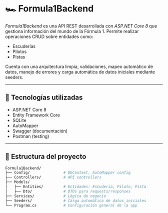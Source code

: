 # 🏎️ Formula1Backend

*Formula1Backend* es una API REST desarrollada con *ASP.NET Core 8* que gestiona información del mundo de la Fórmula 1. Permite realizar operaciones CRUD sobre entidades como:

- Escuderías
- Pilotos
- Pistas

Cuenta con una arquitectura limpia, validaciones, mapeo automático de datos, manejo de errores y carga automática de datos iniciales mediante seeders.

---

## 🧠 Tecnologías utilizadas

- ASP.NET Core 8
- Entity Framework Core
- SQLite
- AutoMapper
- Swagger (documentación)
- Postman (testing)

---

## 📁 Estructura del proyecto

```bash
Formula1Backend/
├── Config/               # DbContext, AutoMapper config
├── Controllers/          # API controllers
├── Models/
│   ├── Entities/         # Entidades: Escuderia, Piloto, Pista
│   ├── Dto/              # DTOs para requests/responses
├── Services/             # Lógica de negocio
├── Seeders/              # Carga automática de datos iniciales
└── Program.cs            # Configuración general de la app
